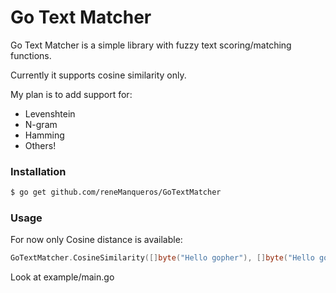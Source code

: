 # Go Text Matcher
Go Text Matcher is a simple library with fuzzy text scoring/matching functions.

Currently it supports cosine similarity only.

My plan is to add support for:
* Levenshtein
* N-gram
* Hamming
* Others!

### Installation
```sh
$ go get github.com/reneManqueros/GoTextMatcher
```

### Usage
For now only Cosine distance is available:
```go
GoTextMatcher.CosineSimilarity([]byte("Hello gopher"), []byte("Hello gopher"))
```

Look at example/main.go

